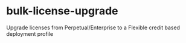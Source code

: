 # bulk-license-upgrade
Upgrade licenses from Perpetual/Enterprise to a Flexible credit based deployment profile
